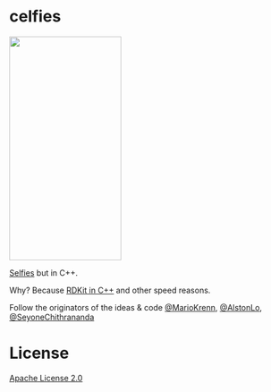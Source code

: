 # celfies

<img src="https://i0.hippopx.com/photos/814/592/965/selfie-children-phone-asia-preview.jpg" width="200" height="400" />

[Selfies](https://github.com/aspuru-guzik-group/selfies) but in C++.

Why? Because [RDKit in C++](https://www.rdkit.org/docs/GettingStartedInC++.html) and other speed reasons. 

Follow the originators of the ideas & code [@MarioKrenn](https://github.com/MarioKrenn6240), [@AlstonLo](https://github.com/alstonlo), [@SeyoneChithrananda](https://github.com/seyonechithrananda)

# License

[Apache License 2.0](https://choosealicense.com/licenses/apache-2.0/)
